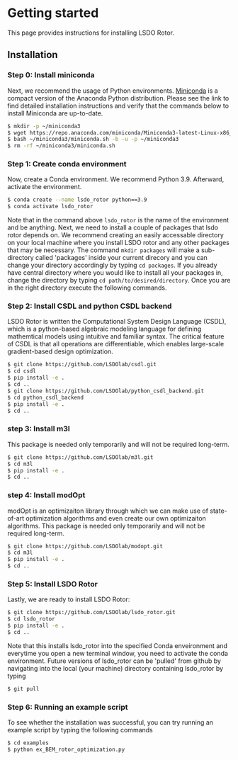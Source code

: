 # Getting started
This page provides instructions for installing LSDO Rotor.

## Installation



### Step 0: Install miniconda
Next, we recommend the usage of Python environments. [Miniconda](https://docs.conda.io/projects/miniconda/en/latest/) is a compact version of the Anaconda Python distribution. Please see the link to find detailed installation instructions and verify that the commands below to install Miniconda are up-to-date. 

```sh
$ mkdir -p ~/miniconda3
$ wget https://repo.anaconda.com/miniconda/Miniconda3-latest-Linux-x86_64.sh -O ~/miniconda3/miniconda.sh
$ bash ~/miniconda3/miniconda.sh -b -u -p ~/miniconda3
$ rm -rf ~/miniconda3/miniconda.sh
```

### Step 1: Create conda environment
Now, create a Conda environment. We recommend Python 3.9. Afterward, activate the environment.

```sh
$ conda create --name lsdo_rotor python==3.9
$ conda activate lsdo_rotor
```

Note that in the command above `lsdo_rotor` is the name of the environment and be anything. Next, we need to install a couple of packages that lsdo rotor depends on. We recommend creating an easily 
accessable directory on your local machine where you install LSDO rotor and any other packages that may be necessary. The command  `mkdir packages` will make a sub-directory called 'packages'
inside your current direcory and you can change your directory accordingly by typing `cd packages`. If you already have central directory where you would like to install all your packages in, 
change the directory by typing `cd path/to/desired/directory`. Once you are in the right directory execute the following commands.

### Step 2: Install CSDL and python CSDL backend
LSDO Rotor is written the Computational System Design Language (CSDL), which is a python-based algebraic modeling language for defining mathemtical models using intuitive and familiar syntax. The critical feature of CSDL is that 
all operations are differentiable, which enables large-scale gradient-based design optimization. 

```sh
$ git clone https://github.com/LSDOlab/csdl.git
$ cd csdl
$ pip install -e .
$ cd ..
$ git clone https://github.com/LSDOlab/python_csdl_backend.git
$ cd python_csdl_backend
$ pip install -e .
$ cd ..
```

### step 3: Install m3l
This package is needed only temporarily and will not be required long-term.
```sh
$ git clone https://github.com/LSDOlab/m3l.git
$ cd m3l
$ pip install -e .
$ cd ..
```

### step 4: Install modOpt
modOpt is an optimizaiton library through which we can make use of state-of-art optimization algorithms and even create our own optimizaiton algorithms.
This package is needed only temporarily and will not be required long-term.
```sh
$ git clone https://github.com/LSDOlab/modopt.git
$ cd m3l
$ pip install -e .
$ cd ..
```

### Step 5: Install LSDO Rotor
Lastly, we are ready to install LSDO Rotor:

```sh
$ git clone https://github.com/LSDOlab/lsdo_rotor.git
$ cd lsdo_rotor
$ pip install -e .
$ cd ..
```

Note that this installs lsdo_rotor into the specified Conda enveironment and everytime you open a new terminal window, you need to activate the conda environment. Future versions of lsdo_rotor can be 'pulled' from github by navigating into the local (your machine) directory containing lsdo_rotor by typing

```sh
$ git pull
```

### Step 6: Running an example script
To see whether the installation was successful, you can try running an example script by typing the following commands

```sh
$ cd examples
$ python ex_BEM_rotor_optimization.py
```